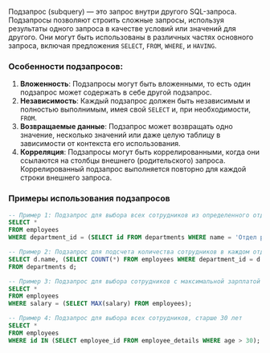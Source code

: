 Подзапрос (subquery) — это запрос внутри другого SQL-запроса. Подзапросы позволяют строить сложные запросы, используя результаты одного запроса в качестве условий или значений для другого. Они могут быть использованы в различных частях основного запроса, включая предложения `SELECT`, `FROM`, `WHERE`, и `HAVING`.

### Особенности подзапросов:

1. **Вложенность**: Подзапросы могут быть вложенными, то есть один подзапрос может содержать в себе другой подзапрос.
2. **Независимость**: Каждый подзапрос должен быть независимым и полностью выполнимым, имея свой `SELECT` и, при необходимости, `FROM`.
3. **Возвращаемые данные**: Подзапрос может возвращать одно значение, несколько значений или даже целую таблицу в зависимости от контекста его использования.
4. **Корреляция**: Подзапросы могут быть коррелированными, когда они ссылаются на столбцы внешнего (родительского) запроса. Коррелированный подзапрос выполняется повторно для каждой строки внешнего запроса.

### Примеры использования подзапросов

```sql
-- Пример 1: Подзапрос для выбора всех сотрудников из определенного отдела
SELECT *
FROM employees
WHERE department_id = (SELECT id FROM departments WHERE name = 'Отдел разработки');

-- Пример 2: Подзапрос для подсчета количества сотрудников в каждом отделе
SELECT d.name, (SELECT COUNT(*) FROM employees WHERE department_id = d.id) AS num_employees
FROM departments d;

-- Пример 3: Подзапрос для выбора сотрудников с максимальной зарплатой
SELECT *
FROM employees
WHERE salary = (SELECT MAX(salary) FROM employees);

-- Пример 4: Подзапрос для выбора всех сотрудников, старше 30 лет
SELECT *
FROM employees
WHERE id IN (SELECT employee_id FROM employee_details WHERE age > 30);

